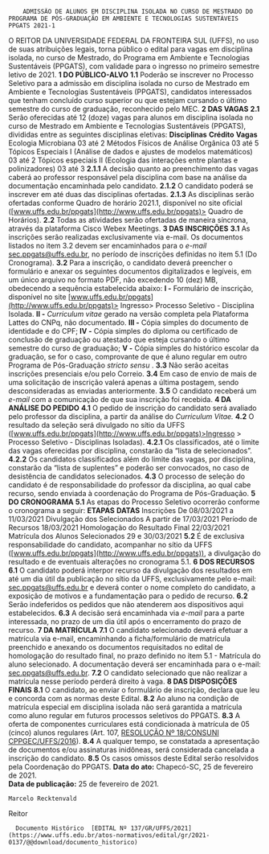         ADMISSÃO DE ALUNOS EM DISCIPLINA ISOLADA NO CURSO DE MESTRADO DO PROGRAMA DE PÓS-GRADUAÇÃO EM AMBIENTE E TECNOLOGIAS SUSTENTÁVEIS PPGATS 2021-1  

 O REITOR DA UNIVERSIDADE FEDERAL DA FRONTEIRA SUL (UFFS), no uso de suas atribuições legais, torna público o edital para vagas em disciplina isolada, no curso de Mestrado, do Programa em Ambiente e Tecnologias Sustentáveis (PPGATS), com validade para o ingresso no primeiro semestre letivo de 2021.  **1 DO PÚBLICO-ALVO** **1.1**  Poderão se inscrever no Processo Seletivo para a admissão em disciplina isolada no curso de Mestrado em Ambiente e Tecnologias Sustentáveis (PPGATS), candidatos interessados que tenham concluído curso superior ou que estejam cursando o último semestre do curso de graduação, reconhecido pelo MEC.  **2 DAS VAGAS** **2.1**  Serão oferecidas até 12 (doze) vagas para alunos em disciplina isolada no curso de Mestrado em Ambiente e Tecnologias Sustentáveis (PPGATS), divididas entre as seguintes disciplinas eletivas:     **Disciplinas**   **Crédito**   **Vagas**     Ecologia Microbiana   03   até 2     Métodos Físicos de Análise Orgânica   03   até 5     Tópicos Especiais I (Análise de dados e ajustes de modelos matemáticos)   03   até 2     Tópicos especiais II (Ecologia das interações entre plantas e polinizadores)   03   até 3     **2.1.1**  A decisão quanto ao preenchimento das vagas caberá ao professor responsável pela disciplina com base na análise da documentação encaminhada pelo candidato. **2.1.2**  O candidato poderá se inscrever em até duas das disciplinas ofertadas. **2.1.3**  As disciplinas serão ofertadas conforme Quadro de horário 2021.1, disponível no site oficial ([www.uffs.edu.br/ppgats](http://www.uffs.edu.br/ppgats)> Quadro de Horários). **2.2**  Todas as atividades serão ofertadas de maneira síncrona, através da plataforma Cisco Webex Meetings.  **3 DAS INSCRIÇÕES** **3.1**  As inscrições serão realizadas exclusivamente via e-mail. Os documentos listados no item 3.2 devem ser encaminhados para o *e-mail*  sec.ppgats@uffs.edu.br, no período de inscrições definidas no item 5.1 (Do Cronograma). **3.2**  Para a inscrição, o candidato deverá preencher o formulário e anexar os seguintes documentos digitalizados e legíveis, em um único arquivo no formato PDF, não excedendo 10 (dez) MB, obedecendo a sequência estabelecida abaixo: **I -**  Formulário de inscrição, disponível no site [www.uffs.edu.br/ppgats](http://www.uffs.edu.br/ppgats)> Ingresso> Processo Seletivo - Disciplina Isolada. **II -**  *Curriculum vitae*  gerado na versão completa pela Plataforma Lattes do CNPq, não documentado. **III -**  Cópia simples do documento de identidade e do CPF; **IV -**  Cópia simples do diploma ou certificado de conclusão de graduação ou atestado que esteja cursando o último semestre do curso de graduação; **V -**  Cópia simples do histórico escolar da graduação, se for o caso, comprovante de que é aluno regular em outro Programa de Pós-Graduação *stricto sensu* . **3.3**  Não serão aceitas inscrições presenciais e/ou pelo Correio. **3.4**  Em caso de envio de mais de uma solicitação de inscrição valerá apenas a última postagem, sendo desconsideradas as enviadas anteriormente. **3.5**  O candidato receberá um *e-mail*  com a comunicação de que sua inscrição foi recebida.  **4 DA ANÁLISE DO PEDIDO** **4.1**  O pedido de inscrição do candidato será avaliado pelo professor da disciplina, a partir da análise do *Curriculum Vitae.* **4.2**  O resultado da seleção será divulgado no sítio da UFFS ([www.uffs.edu.br/ppgats](http://www.uffs.edu.br/ppgats)>Ingresso > Processo Seletivo - Disciplinas Isoladas). **4.2.1**  Os classificados, até o limite das vagas oferecidas por disciplina, constarão da “lista de selecionados”. **4.2.2**  Os candidatos classificados além do limite das vagas, por disciplina, constarão da “lista de suplentes” e poderão ser convocados, no caso de desistência de candidatos selecionados. **4.3**  O processo de seleção do candidato é de responsabilidade do professor da disciplina, ao qual cabe recurso, sendo enviada à coordenação do Programa de Pós-Graduação.  **5 DO CRONOGRAMA** **5.1**  As etapas do Processo Seletivo ocorrerão conforme o cronograma a seguir:     **ETAPAS**   **DATAS**     Inscrições   De 08/03/2021 a 11/03/2021     Divulgação dos Selecionados   A partir de 17/03/2021     Período de Recursos   18/03/2021     Homologação do Resultado Final   22/03/2021     Matrícula dos Alunos Selecionados   29 e 30/03/2021     **5.2**  É de exclusiva responsabilidade do candidato, acompanhar no sítio da UFFS ([www.uffs.edu.br/ppgats](http://www.uffs.edu.br/ppgats)), a divulgação do resultado e de eventuais alterações no cronograma 5.1.  **6 DOS RECURSOS** **6.1**  O candidato poderá interpor recurso da divulgação dos resultados em até um dia útil da publicação no sítio da UFFS, exclusivamente pelo e-mail: sec.ppgats@uffs.edu.br e deverá conter o nome completo do candidato, a exposição de motivos e a fundamentação para o pedido de recurso. **6.2**  Serão indeferidos os pedidos que não atenderem aos dispositivos aqui estabelecidos. **6.3**  A decisão será encaminhada via *e-mail*  para a parte interessada, no prazo de um dia útil após o encerramento do prazo de recurso.  **7 DA MATRÍCULA** **7.1**  O candidato selecionado deverá efetuar a matrícula via e-mail, encaminhando a ficha/formulário de matrícula preenchido e anexando os documentos requisitados no edital de homologação do resultado final, no prazo definido no item 5.1 - Matrícula do aluno selecionado. A documentação deverá ser encaminhada para o e-mail: sec.ppgats@uffs.edu.br. **7.2**  O candidato selecionado que não realizar a matrícula nesse período perderá direito à vaga.  **8 DAS DISPOSIÇÕES FINAIS** **8.1**  O candidato, ao enviar o formulário de inscrição, declara que leu e concorda com as normas deste Edital. **8.2**  Ao aluno na condição de matrícula especial em disciplina isolada não será garantida a matrícula como aluno regular em futuros processos seletivos do PPGATS. **8.3**  A oferta de componentes curriculares está condicionada à matrícula de 05 (cinco) alunos regulares (Art. 107, [RESOLUÇÃO Nº 18/CONSUNI CPPGEC/UFFS/2016](https://www.uffs.edu.br/atos-normativos/resolucao/consunicppgec/2016-0018)). **8.4**  A qualquer tempo, se constatada a apresentação de documentos e/ou assinaturas inidôneas, será considerada cancelada a inscrição do candidato. **8.5**  Os casos omissos deste Edital serão resolvidos pela Coordenação do PPGATS.        **Data do ato:** Chapecó-SC, 25 de fevereiro de 2021.   
 **Data de publicação:**  25 de fevereiro de 2021. 

    Marcelo Recktenvald   
 Reitor 

      Documento Histórico  [EDITAL Nº 137/GR/UFFS/2021](https://www.uffs.edu.br/atos-normativos/edital/gr/2021-0137/@@download/documento_historico)     
      